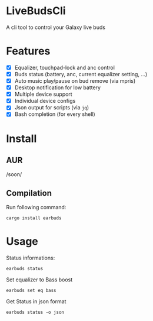 # LiveBudsCli
A cli tool to control your Galaxy live buds

# Features
- [x] Equalizer, touchpad-lock and anc control
- [x] Buds status (battery, anc, current equalizer setting, ...)
- [x] Auto music play/pause on bud remove (via mpris)
- [x] Desktop notification for low battery
- [x] Multiple device support
- [x] Individual device configs
- [x] Json output for scripts (via `jq`)
- [x] Bash completion (for every shell)

# Install

## AUR
/soon/

## Compilation
Run following command:
```
cargo install earbuds
```

# Usage

Status informations:
```
earbuds status
```

Set equalizer to Bass boost
```
earbuds set eq bass
```

Get Status in json format
```
earbuds status -o json
```
